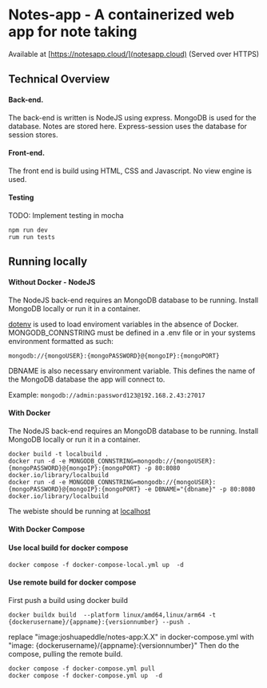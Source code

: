 # Notes-app - A containerized web app for note taking

Available at [https://notesapp.cloud/](notesapp.cloud) (Served over HTTPS)

<h2>Technical Overview</h2>

<h4>Back-end.</h4>
The back-end is written is NodeJS using express.
MongoDB is used for the database. Notes are stored here. Express-session uses the database for session stores.

<h4>Front-end.</h4>
The front end is build using HTML, CSS and Javascript. No view engine is used.

<h4>Testing</h4>
TODO: Implement testing in mocha

    npm run dev
    rum run tests


<h2>Running locally</h2>

<h4>Without Docker - NodeJS</h4>
The NodeJS back-end requires an MongoDB database to be running. Install MongoDB locally or run it in a container.

[dotenv](https://www.npmjs.com/package/dotenv/) is used to load enviroment variables in the absence of Docker.
MONGODB_CONNSTRING must be defined in a .env file or in your systems environment formatted as such:

```mongodb://{mongoUSER}:{mongoPASSWORD}@{mongoIP}:{mongoPORT}```

DBNAME is also necessary environment variable. This defines the name of the MongoDB database the app will connect to.

Example: ```mongodb://admin:password123@192.168.2.43:27017```
<h4>With Docker</h4>
The NodeJS back-end requires an MongoDB database to be running. Install MongoDB locally or run it in a container.

    docker build -t localbuild .
    docker run -d -e MONGODB_CONNSTRING=mongodb://{mongoUSER}:{mongoPASSWORD}@{mongoIP}:{mongoPORT} -p 80:8080  docker.io/library/localbuild 
    docker run -d -e MONGODB_CONNSTRING=mongodb://{mongoUSER}:{mongoPASSWORD}@{mongoIP}:{mongoPORT} -e DBNAME="{dbname}" -p 80:8080  docker.io/library/localbuild

The webiste should be running at [localhost](http://localhost/)

<h4>With Docker Compose</h4>

<h4>Use local build for docker compose</h4>

    docker compose -f docker-compose-local.yml up  -d 

<h4>Use remote build for docker compose</h4>

First push a build using docker build

    docker buildx build  --platform linux/amd64,linux/arm64 -t {dockerusername}/{appname}:{versionnumber} --push .

replace "image:joshuapeddle/notes-app:X.X" in docker-compose.yml with "image: {dockerusername}/{appname}:{versionnumber}" 
Then do the compose, pulling the remote build.

    docker compose -f docker-compose.yml pull 
    docker compose -f docker-compose.yml up  -d 
